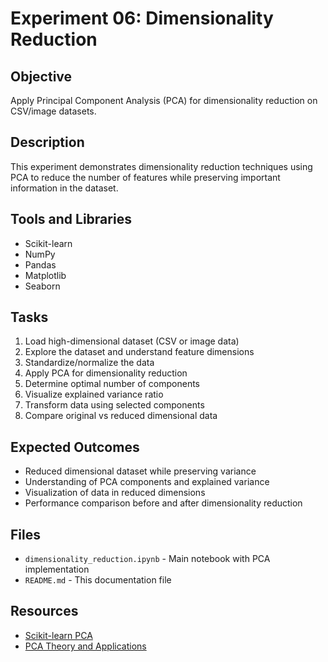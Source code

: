 # Experiment 06: Dimensionality Reduction

## Objective
Apply Principal Component Analysis (PCA) for dimensionality reduction on CSV/image datasets.

## Description
This experiment demonstrates dimensionality reduction techniques using PCA to reduce the number of features while preserving important information in the dataset.

## Tools and Libraries
- Scikit-learn
- NumPy
- Pandas
- Matplotlib
- Seaborn

## Tasks
1. Load high-dimensional dataset (CSV or image data)
2. Explore the dataset and understand feature dimensions
3. Standardize/normalize the data
4. Apply PCA for dimensionality reduction
5. Determine optimal number of components
6. Visualize explained variance ratio
7. Transform data using selected components
8. Compare original vs reduced dimensional data

## Expected Outcomes
- Reduced dimensional dataset while preserving variance
- Understanding of PCA components and explained variance
- Visualization of data in reduced dimensions
- Performance comparison before and after dimensionality reduction

## Files
- `dimensionality_reduction.ipynb` - Main notebook with PCA implementation
- `README.md` - This documentation file

## Resources
- [Scikit-learn PCA](https://scikit-learn.org/stable/modules/generated/sklearn.decomposition.PCA.html)
- [PCA Theory and Applications](https://scikit-learn.org/stable/modules/decomposition.html#principal-component-analysis-pca)